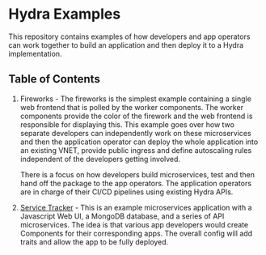 # Hydra Examples 

This repository contains examples of how developers and app operators can work together to build an application and then deploy it to a Hydra implementation. 

## Table of Contents 

1. Fireworks - The fireworks is the simplest example containing a single web frontend that is polled by the worker components. The worker components provide the color of the firework and the web frontend is responsible for displaying this. This example goes over how two separate developers can independently work on these microservices and then the application operator can deploy the whole application into an existing VNET, provide public ingress and define autoscaling rules independent of the developers getting involved. 

    There is a focus on how developers build microservices, test and then hand off the package to the app operators. The application operators are in charge of their CI/CD pipelines using existing Hydra APIs.

2. [Service Tracker](service-tracker/README.md) - This is an example microservices application with a Javascript Web UI, a MongoDB database, and a series of API microservices. The idea is that various app developers would create Components for their corresponding apps. The overall config will add traits and allow the app to be fully deployed. 